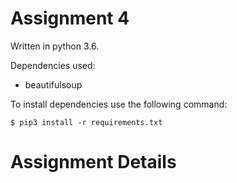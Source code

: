 # Assignment 4

Written in python 3.6.

Dependencies used:

- beautifulsoup

To install dependencies use the following command:

```shell
$ pip3 install -r requirements.txt
```

# Assignment Details
